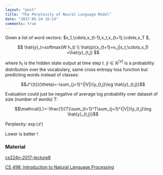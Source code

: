 ```yaml
---
layout: "post"
title: "The Perplexity of Neural Language Model"
date: "2017-05-24 16:24"
comments: true
---
```



Given a list of word vectors: $x_1,\cdots,x_{t-1},x_t,x_{t+1},\cdots,x_T $,

$$
\hat{y}_t=softmax(W h_t) \\
\hat{p}(x_{t+1}=v_j|x_t,\cdots,x_1) =\hat{y}_{t,j}
$$

where $h_t$ is the hidden state output at time step $t$. $\hat{y}\in\mathbb{R}^{|V|}$ is a probability distribution over the vocabulary, same cross entropy loss function but predicting words instead of classes:

$$J^{(t)}(\theta)=-\sum_{j=1}^{|V|}{y_{t,j}\log \hat{y}_{t,j}}$$

Evaluation could just be negative of average log probability over dataset of size (number of words) T:

$$\mathcal{L}=-\frac{1}{T}\sum_{t=1}^T\sum_{j=1}^{|V|}{y_{t,j}\log \hat{y}_{t,j}}$$

Perplexity: $\exp(\mathcal{L})$

Lower is better !

### Material
[cs224n-2017-lecture8](http://web.stanford.edu/class/cs224n/lectures/cs224n-2017-lecture8.pdf)

[CS 498: Introduction to Natural Language Processing](https://courses.engr.illinois.edu/cs498jh/Slides/Lecture04.pdf)
